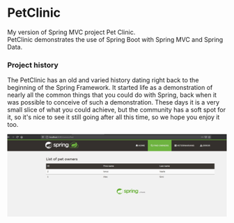 # PetClinic
My version of Spring MVC project Pet Clinic.  
PetClinic demonstrates the use of Spring Boot with Spring MVC and Spring Data.

### Project history
The PetClinic has an old and varied history dating right back to the beginning of the Spring Framework. It started life as a demonstration of nearly all the common things that you could do with Spring, back when it was possible to conceive of such a demonstration. These days it is a very small slice of what you could achieve, but the community has a soft spot for it, so it's nice to see it still going after all this time, so we hope you enjoy it too.


![App](https://github.com/SimiAlex/PetClinic/blob/master/pet-clinic-web/src/main/resources/static/resources/images/Capture.PNG)
